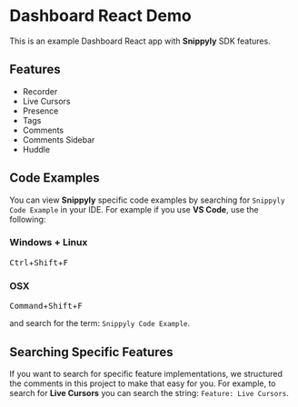 # Dashboard React Demo

This is an example Dashboard React app with **Snippyly** SDK features.

## Features

- Recorder
- Live Cursors
- Presence
- Tags
- Comments
- Comments Sidebar
- Huddle

## Code Examples

You can view **Snippyly** specific code examples by searching for `Snippyly Code Example` in your IDE. For example if you use **VS Code**, use the following:

### Windows + Linux

<kbd>Ctrl</kbd>+<kbd>Shift</kbd>+<kbd>F</kbd>

### OSX

<kbd>Command</kbd>+<kbd>Shift</kbd>+<kbd>F</kbd>

and search for the term: `Snippyly Code Example`.

## Searching Specific Features

If you want to search for specific feature implementations, we structured the comments in this project to make that easy for you. For example, to search for **Live Cursors** you can search the string: `Feature: Live Cursors`.